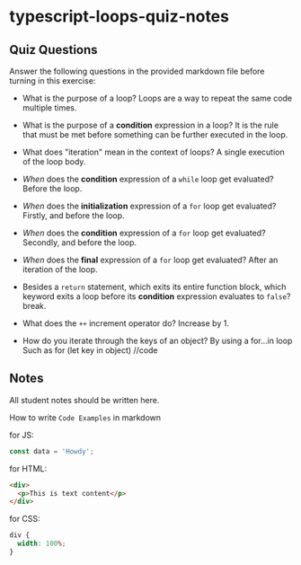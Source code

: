 # typescript-loops-quiz-notes

## Quiz Questions

Answer the following questions in the provided markdown file before turning in this exercise:

- What is the purpose of a loop?
  Loops are a way to repeat the same code multiple times.

- What is the purpose of a **condition** expression in a loop?
  It is the rule that must be met before something can be further executed in the loop.

- What does "iteration" mean in the context of loops?
  A single execution of the loop body.

- _When_ does the **condition** expression of a `while` loop get evaluated?
  Before the loop.

- _When_ does the **initialization** expression of a `for` loop get evaluated?
  Firstly, and before the loop.

- _When_ does the **condition** expression of a `for` loop get evaluated?
  Secondly, and before the loop.

- _When_ does the **final** expression of a `for` loop get evaluated?
  After an iteration of the loop.

- Besides a `return` statement, which exits its entire function block, which keyword exits a loop before its **condition** expression evaluates to `false`?
  break.

- What does the `++` increment operator do?
  Increase by 1.

- How do you iterate through the keys of an object?
  By using a for...in loop
  Such as for (let key in object) //code

## Notes

All student notes should be written here.

How to write `Code Examples` in markdown

for JS:

```javascript
const data = 'Howdy';
```

for HTML:

```html
<div>
  <p>This is text content</p>
</div>
```

for CSS:

```css
div {
  width: 100%;
}
```
